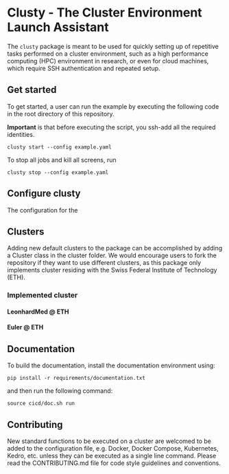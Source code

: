 # Clusty - The Cluster Environment Launch Assistant

The ``clusty`` package is meant to be used for quickly setting up of repetitive tasks performed on a cluster 
environment, such as a high performance computing (HPC) environment in research, or even for cloud machines, 
which require SSH authentication and repeated setup.

## Get started

To get started, a user can run the example by executing the following code in the root directory of this repository. 

**Important** is that before executing the script, you ssh-add all the required identities.

```
clusty start --config example.yaml
```

To stop all jobs and kill all screens, run
```
clusty stop --config example.yaml
```

## Configure clusty

The configuration for the 


## Clusters

Adding new default clusters to the package can be accomplished by adding a Cluster class in the cluster folder. We 
would encourage users to fork the repository if they want to use different clusters, as this package only implements 
cluster residing with the Swiss Federal Institute of Technology (ETH). 

### Implemented cluster

#### LeonhardMed @ ETH

#### Euler @ ETH


## Documentation

To build the documentation, install the documentation environment using: 

```
pip install -r requirements/documentation.txt
```

and then run the following command: 

```
source cicd/doc.sh run
```


## Contributing

New standard functions to be executed on a cluster are welcomed to be added to the configuration file, e.g. Docker, 
Docker Compose, Kubernetes, Kedro, etc. unless they can be executed as a single line command.
Please read the CONTRIBUTING.md file for code style guidelines and conventions. 


